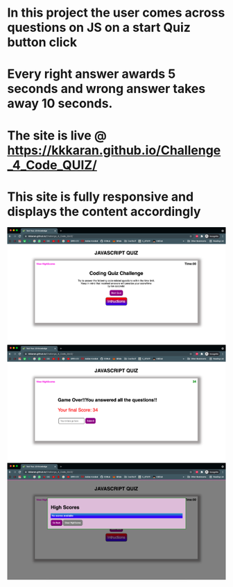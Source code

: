 # In this project the user comes across questions on JS on a start Quiz button click
# Every right answer awards 5 seconds and wrong answer takes away 10 seconds.
# The site is live @ https://kkkaran.github.io/Challenge_4_Code_QUIZ/
# This site is fully responsive and displays the content accordingly  

![](assets/images/sc1.PNG)
![](assets/images/sc2.PNG)
![](assets/images/sc3.PNG)



